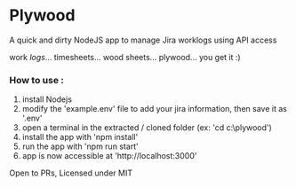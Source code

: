 # Plywood
A quick and dirty NodeJS app to manage Jira worklogs using API access

work *logs*... timesheets... wood sheets... plywood... you get it :)


### How to use : 

1. install Nodejs 
2. modify the 'example.env' file to add your jira information, then save it as '.env'
3. open a terminal in the extracted / cloned folder (ex: 'cd c:\plywood')
4. install the app with 'npm install'
5. run the app with 'npm run start'
6. app is now accessible at 'http://localhost:3000'


Open to PRs, Licensed under MIT